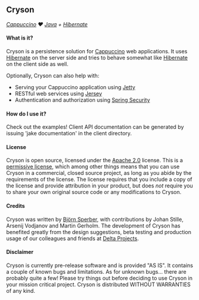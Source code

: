 Cryson
------

_[Cappuccino](http://www.cappuccino.org) &hearts; [Java](http://www.java.com) + [Hibernate](http://www.hibernate.org)_

#### What is it?

Cryson is a persistence solution for [Cappuccino](http://www.cappuccino.org) web applications. It uses [Hibernate](http://www.hibernate.org) on the server side and tries to behave somewhat like [Hibernate](http://www.hibernate.org) on the client side as well.

Optionally, Cryson can also help with:

* Serving your Cappuccino application using [Jetty](http://jetty.codehaus.org/jetty/) 
* RESTful web services using [Jersey](http://jersey.java.net)
* Authentication and authorization using [Spring Security](http://www.springsource.org/spring-security/)

#### How do I use it?

Check out the examples! Client API documentation can be generated by issuing 'jake documentation' in the client directory.

#### License

Cryson is open source, licensed under the [Apache 2.0](http://www.apache.org/licenses/LICENSE-2.0.html) license. This is a [permissive license](http://en.wikipedia.org/wiki/Permissive_free_software_licence), which among other things means that you can use Cryson in a commercial, closed source project, as long as you abide by the requirements of the license. The license requires that you include a copy of the license and provide attribution in your product, but does _not_ require you to share your own original source code or any modifications to Cryson.

#### Credits

Cryson was written by [Bj&ouml;rn Sperber](mailto:cryson@sperber.se), with contributions by Johan Stille, Arsenij Vodjanov and Martin Gerholm. The development of Cryson has benefited greatly from the design suggestions, beta testing and production usage of our colleagues and friends at [Delta Projects](http://www.deltaprojects.se).

#### Disclaimer

Cryson is currently pre-release software and is provided "AS IS". It contains a couple of known bugs and limitations. As for unknown bugs... there are probably quite a few! Please try things out before deciding to use Cryson in your mission critical project. Cryson is distributed WITHOUT WARRANTIES of any kind.
